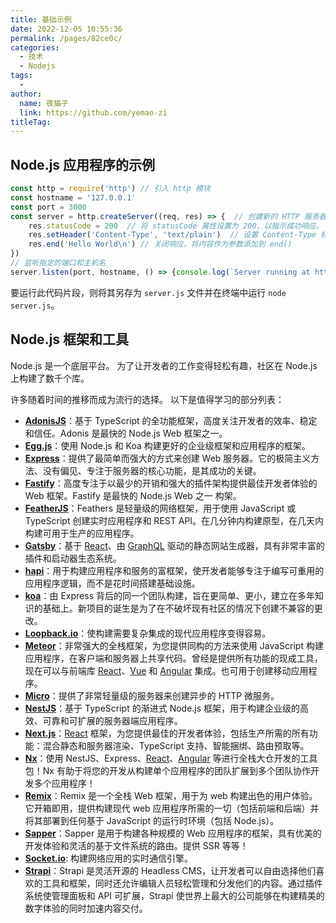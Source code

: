 ```yaml
---
title: 基础示例
date: 2022-12-05 10:55:36
permalink: /pages/82ce0c/
categories:
  - 技术
  - Nodejs
tags:
  - 
author: 
  name: 夜猫子
  link: https://github.com/yemao-zi
titleTag: 
---
```

## Node.js 应用程序的示例

```js
const http = require('http') // 引入 http 模块
const hostname = '127.0.0.1'
const port = 3000
const server = http.createServer((req, res) => {  // 创建新的 HTTP 服务器并返回
    res.statusCode = 200  // 将 statusCode 属性设置为 200，以指示成功响应。
    res.setHeader('Content-Type', 'text/plain')  // 设置 Content-Type 标头
    res.end('Hello World\n') // 关闭响应，将内容作为参数添加到 end()
})
// 监听指定的端口和主机名
server.listen(port, hostname, () => {console.log(`Server running at http://${hostname}:${port}/`)})
```

要运行此代码片段，则将其另存为 `server.js` 文件并在终端中运行 `node server.js`。

<!-- more -->

## Node.js 框架和工具

Node.js 是一个底层平台。 为了让开发者的工作变得轻松有趣，社区在 Node.js 上构建了数千个库。

许多随着时间的推移而成为流行的选择。 以下是值得学习的部分列表：

- [**AdonisJS**](https://adonisjs.com/)：基于 TypeScript 的全功能框架，高度关注开发者的效率、稳定和信任。Adonis 是最快的 Node.js Web 框架之一。
- [**Egg.js**](https://eggjs.org/en/)：使用 Node.js 和 Koa 构建更好的企业级框架和应用程序的框架。
- [**Express**](https://expressjs.com/)：提供了最简单而强大的方式来创建 Web 服务器。它的极简主义方法、没有偏见、专注于服务器的核心功能，是其成功的关键。
- [**Fastify**](https://fastify.io/)：高度专注于以最少的开销和强大的插件架构提供最佳开发者体验的 Web 框架。Fastify 是最快的 Node.js Web 之一 构架。
- [**FeatherJS**](https://feathersjs.com/)：Feathers 是轻量级的网络框架，用于使用 JavaScript 或 TypeScript 创建实时应用程序和 REST API。在几分钟内构建原型，在几天内构建可用于生产的应用程序。
- [**Gatsby**](https://www.gatsbyjs.com/)：基于 [React](https://reactjs.org/)、由 [GraphQL](https://graphql.org/) 驱动的静态网站生成器，具有非常丰富的插件和启动器生态系统。
- [**hapi**](https://hapijs.com/)：用于构建应用程序和服务的富框架，使开发者能够专注于编写可重用的应用程序逻辑，而不是花时间搭建基础设施。
- [**koa**](http://koajs.com/)：由 Express 背后的同一个团队构建，旨在更简单、更小，建立在多年知识的基础上。新项目的诞生是为了在不破坏现有社区的情况下创建不兼容的更改。
- [**Loopback.io**](https://loopback.io/)：使构建需要复杂集成的现代应用程序变得容易。
- [**Meteor**](https://meteor.com/)：非常强大的全栈框架，为您提供同构的方法来使用 JavaScript 构建应用程序，在客户端和服务器上共享代码。曾经是提供所有功能的现成工具，现在可以与前端库 [React](https://reactjs.org/)、[Vue](https://vuejs.org/) 和 [Angular](https://angular.io/) 集成。也可用于创建移动应用程序。
- [**Micro**](https://github.com/zeit/micro)：提供了非常轻量级的服务器来创建异步的 HTTP 微服务。
- [**NestJS**](https://nestjs.com/)：基于 TypeScript 的渐进式 Node.js 框架，用于构建企业级的高效、可靠和可扩展的服务器端应用程序。
- [**Next.js**](https://nextjs.org/)：[React](https://reactjs.org/) 框架，为您提供最佳的开发者体验，包括生产所需的所有功能：混合静态和服务器渲染、TypeScript 支持、智能捆绑、路由预取等。
- [**Nx**](https://nx.dev/)：使用 NestJS、Express、[React](https://reactjs.org/)、[Angular](https://angular.io/) 等进行全栈大仓开发的工具包！Nx 有助于将您的开发从构建单个应用程序的团队扩展到多个团队协作开发多个应用程序！
- [**Remix**](https://remix.run/)：Remix 是一个全栈 Web 框架，用于为 web 构建出色的用户体验。它开箱即用，提供构建现代 web 应用程序所需的一切（包括前端和后端）并将其部署到任何基于 JavaScript 的运行时环境（包括 Node.js）。
- [**Sapper**](https://sapper.svelte.dev/)：Sapper 是用于构建各种规模的 Web 应用程序的框架，具有优美的开发体验和灵活的基于文件系统的路由。提供 SSR 等等！
- [**Socket.io**](https://socket.io/): 构建网络应用的实时通信引擎。
- [**Strapi**](https://strapi.io/)：Strapi 是灵活开源的 Headless CMS，让开发者可以自由选择他们喜欢的工具和框架，同时还允许编辑人员轻松管理和分发他们的内容。通过插件系统使管理面板和 API 可扩展，Strapi 使世界上最大的公司能够在构建精美的数字体验的同时加速内容交付。